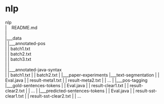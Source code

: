 # nlp

nlp<br>
|&nbsp;&nbsp;&nbsp;&nbsp;README.md<br>
|<br>
|___data<br>
|    |___annotated-pos<br>
|   |    batch1.txt<br>
|   |    batch2.txt<br>
|   |    batch3.txt<br>
|   |<br>
|   |___annotated-java-syntax<br>
|       |   batch1.txt
|       |   batch2.txt
|
|___paper-experiments
    |___text-segmentation
    |   |   Eval.java
    |   |   result-meta1.txt
    |   |   result-meta2.txt
    |   |   ...
    |
    |___pos-tagging
        |___gold-sentences-tokens
        |   |   Eval.java
        |   |   result-clear1.txt
        |   |   result-clear2.txt
        |   |   ...
        |
        |___predicted-sentences-tokens
        |   |   Eval.java
        |   |   result-sst-clear1.txt
        |   |   result-sst-clear2.txt
        |   |   ...
        
